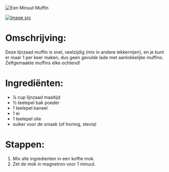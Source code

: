 ![Een Minuut Muffin](https://chowdown.io/images/one-minute-muffin.jpg)

[![Image src](https://raw.githubusercontent.com/bartzaalberg/recipes/master/data/icons/camera-icon.png#image-src)](
    https://divaliciousrecipes.com/flax-muffin-in-a-mug-in-a-minute-low-carb-and-gluten-free/
)

# Omschrijving:

Deze lijnzaad muffin is snel, veelzijdig (mix in andere lekkernijen), en je kunt er maar 1 per keer maken, dus geen gevulde lade met aanlokkelijke muffins. Zelfgemaakte muffins elke ochtend!

# Ingrediënten:

* 1⁄4 cup lijnzaad maaltijd
* 1⁄2 teelepel bak poeder
* 1 teelepel kaneel
* 1 ei
* 1 teelepel olie
* suiker voor de smaak (of honing, stevia)

# Stappen:

1. Mix alle ingredienten in een koffie mok.
2. Zet de mok in magnetron voor 1 minuut.

